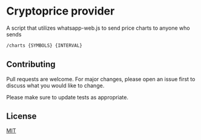 # Cryptoprice provider

A script that utilizes whatsapp-web.js to send price charts to anyone who sends 

```bash
/charts {SYMBOLS} {INTERVAL}
```

## Contributing

Pull requests are welcome. For major changes, please open an issue first
to discuss what you would like to change.

Please make sure to update tests as appropriate.

## License

[MIT](https://choosealicense.com/licenses/mit/)